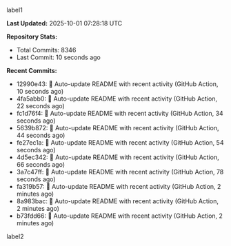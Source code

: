 
label1 
<!-- ACTIVITY_START -->
**Last Updated:** 2025-10-01 07:28:18 UTC

**Repository Stats:**
- Total Commits: 8346
- Last Commit: 10 seconds ago

**Recent Commits:**
- 12990e43: 🤖 Auto-update README with recent activity (GitHub Action, 10 seconds ago)
- 4fa5abb0: 🤖 Auto-update README with recent activity (GitHub Action, 22 seconds ago)
- fc1d76f4: 🤖 Auto-update README with recent activity (GitHub Action, 34 seconds ago)
- 5639b872: 🤖 Auto-update README with recent activity (GitHub Action, 44 seconds ago)
- fe27ec1a: 🤖 Auto-update README with recent activity (GitHub Action, 54 seconds ago)
- 4d5ec342: 🤖 Auto-update README with recent activity (GitHub Action, 66 seconds ago)
- 3a7c47ff: 🤖 Auto-update README with recent activity (GitHub Action, 78 seconds ago)
- fa319b57: 🤖 Auto-update README with recent activity (GitHub Action, 2 minutes ago)
- 8a983bac: 🤖 Auto-update README with recent activity (GitHub Action, 2 minutes ago)
- b73fdd66: 🤖 Auto-update README with recent activity (GitHub Action, 2 minutes ago)
<!-- ACTIVITY_END -->

label2
